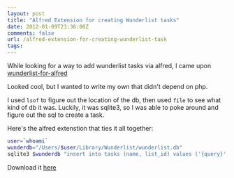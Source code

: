 ```yaml
---
layout: post
title: "Alfred Extension for creating Wunderlist tasks"
date: 2012-01-09T23:36:00Z
comments: false
url: /alfred-extension-for-creating-wunderlist-task
tags:
---
```




While looking for a way to add wunderlist tasks via alfred, I came upon [wunderlist-for-alfred](http://jdfwarrior.tumblr.com/post/13163220116/wunderlist-for-alfred)

Looked cool, but I wanted to write my own that didn't depend on php.

I used ```lsof``` to figure out the location of the db, then used ```file``` to see what kind of db it was. Luckily, it was sqlite3, so I was able to poke around and figure out the sql to create a task.

Here's the alfred extenstion that ties it all together:

```sh
user=`whoami`
wunderdb="/Users/$user/Library/Wunderlist/wunderlist.db"
sqlite3 $wunderdb "insert into tasks (name, list_id) values ('{query}', 1)"
```

Download it [here](http://dl.dropbox.com/u/42561/wunderlist-capotej.alfredextension)
